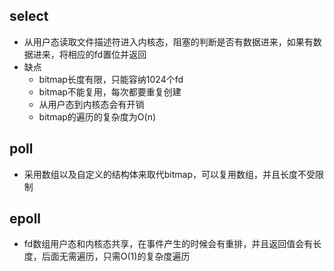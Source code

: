 ## select

* 从用户态读取文件描述符进入内核态，阻塞的判断是否有数据进来，如果有数据进来，将相应的fd置位并返回
* 缺点
  * bitmap长度有限，只能容纳1024个fd
  * bitmap不能复用，每次都要重复创建
  * 从用户态到内核态会有开销
  * bitmap的遍历的复杂度为O(n)

## poll

* 采用数组以及自定义的结构体来取代bitmap，可以复用数组，并且长度不受限制

## epoll

* fd数组用户态和内核态共享，在事件产生的时候会有重排，并且返回值会有长度，后面无需遍历，只需O(1)的复杂度遍历